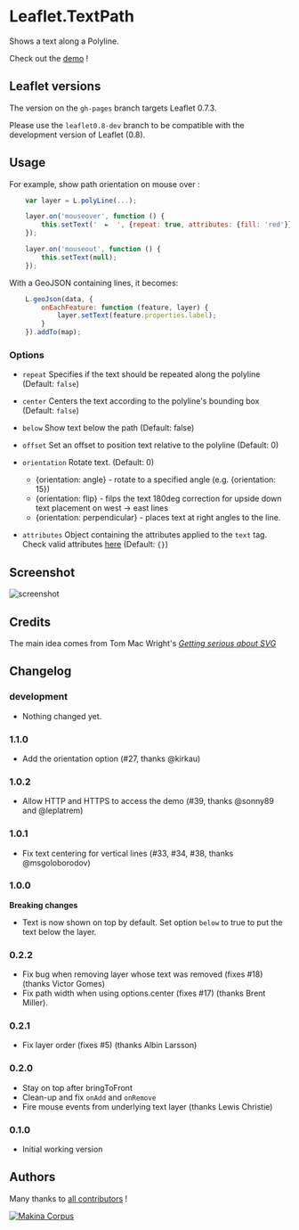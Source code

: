 Leaflet.TextPath
================

Shows a text along a Polyline.

Check out the [demo](http://makinacorpus.github.com/Leaflet.TextPath/) !

Leaflet versions
-----

The version on the `gh-pages` branch targets Leaflet 0.7.3.

Please use the `leaflet0.8-dev` branch to be compatible with the development version of Leaflet (0.8).

Usage
-----

For example, show path orientation on mouse over :

```javascript
    var layer = L.polyLine(...);

    layer.on('mouseover', function () {
        this.setText('  ►  ', {repeat: true, attributes: {fill: 'red'}});
    });

    layer.on('mouseout', function () {
        this.setText(null);
    });
```

With a GeoJSON containing lines, it becomes:

```javascript
    L.geoJson(data, {
        onEachFeature: function (feature, layer) {
            layer.setText(feature.properties.label);
        }
    }).addTo(map);

```

### Options

* `repeat` Specifies if the text should be repeated along the polyline (Default: `false`)
* `center` Centers the text according to the polyline's bounding box  (Default: `false`)
* `below` Show text below the path (Default: false)
* `offset` Set an offset to position text relative to the polyline (Default: 0)
* `orientation` Rotate text.  (Default: 0)
    - {orientation: angle} - rotate to a specified angle (e.g. {orientation: 15})
    - {orientation: flip} - filps the text 180deg correction for upside down text placement on west -> east lines
    - {orientation: perpendicular} - places text at right angles to the line.

* `attributes` Object containing the attributes applied to the `text` tag. Check valid attributes [here](https://developer.mozilla.org/en-US/docs/Web/SVG/Element/text#Attributes) (Default: `{}`)

Screenshot
----------

![screenshot](https://raw.github.com/makinacorpus/Leaflet.TextPath/gh-pages/screenshot.png)

Credits
-------

The main idea comes from Tom Mac Wright's *[Getting serious about SVG](http://mapbox.com/osmdev/2012/11/20/getting-serious-about-svg/)*


Changelog
---------

### development ###

* Nothing changed yet.

### 1.1.0 ###

* Add the orientation option (#27, thanks @kirkau)

### 1.0.2 ###

* Allow HTTP and HTTPS to access the demo (#39, thanks @sonny89 and @leplatrem)

### 1.0.1 ###

* Fix text centering for vertical lines (#33, #34, #38, thanks @msgoloborodov)

### 1.0.0 ###

**Breaking changes**

* Text is now shown on top by default. Set option ``below`` to true to put the text below the layer.

### 0.2.2 ###

* Fix bug when removing layer whose text was removed (fixes #18) (thanks Victor Gomes)
* Fix path width when using options.center (fixes #17) (thanks Brent Miller).

### 0.2.1 ###

* Fix layer order (fixes #5) (thanks Albin Larsson)

### 0.2.0 ###

* Stay on top after bringToFront
* Clean-up and fix `onAdd` and `onRemove`
* Fire mouse events from underlying text layer (thanks Lewis Christie)

### 0.1.0 ###

* Initial working version



Authors
-------

Many thanks to [all contributors](https://github.com/makinacorpus/Leaflet.TextPath/graphs/contributors) !

[![Makina Corpus](http://depot.makina-corpus.org/public/logo.gif)](http://makinacorpus.com)
